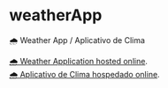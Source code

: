 # weatherApp
🌧️ Weather App / Aplicativo de Clima

<a href="https://main.d3g0ywnyzouoql.amplifyapp.com/"> 🌧️ Weather Application hosted online</a>.
<br>
<a href="https://main.d3g0ywnyzouoql.amplifyapp.com/"> 🌧️ Aplicativo de Clima hospedado online</a>.
